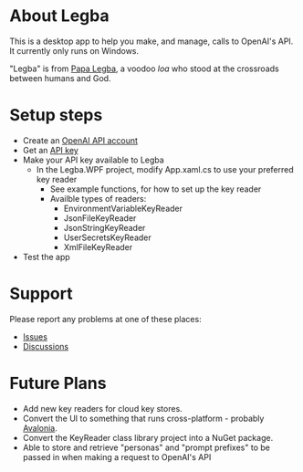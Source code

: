 # About Legba
This is a desktop app to help you make, and manage, calls to OpenAI's API. It currently only runs on Windows.

"Legba" is from [Papa Legba](https://en.wikipedia.org/wiki/Papa_Legba), a voodoo *loa* who stood at the crossroads between humans and God.

# Setup steps
- Create an [OpenAI API account](https://openai.com/blog/openai-api)
- Get an [API key](https://platform.openai.com/api-keys)
- Make your API key available to Legba
  - In the Legba.WPF project, modify App.xaml.cs to use your preferred key reader
    - See example functions, for how to set up the key reader
    - Availble types of readers:
      - EnvironmentVariableKeyReader
      - JsonFileKeyReader
      - JsonStringKeyReader
      - UserSecretsKeyReader
      - XmlFileKeyReader
- Test the app

# Support
Please report any problems at one of these places:
- [Issues](https://github.com/LillySoftwareConsulting/Legba/issues)
- [Discussions](https://github.com/LillySoftwareConsulting/Legba/discussions)

# Future Plans
- Add new key readers for cloud key stores.
- Convert the UI to something that runs cross-platform - probably [Avalonia](https://avaloniaui.net/).
- Convert the KeyReader class library project into a NuGet package.
- Able to store and retrieve "personas" and "prompt prefixes" to be passed in when making a request to OpenAI's API
